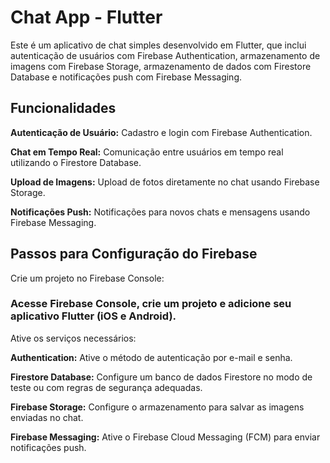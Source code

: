 # Chat App - Flutter
Este é um aplicativo de chat simples desenvolvido em Flutter, que inclui autenticação de usuários com Firebase Authentication, armazenamento de imagens com Firebase Storage, armazenamento de dados com Firestore Database e notificações push com Firebase Messaging.


## Funcionalidades
**Autenticação de Usuário:** Cadastro e login com Firebase Authentication.

**Chat em Tempo Real:** Comunicação entre usuários em tempo real utilizando o Firestore Database.

**Upload de Imagens:** Upload de fotos diretamente no chat usando Firebase Storage.

**Notificações Push:** Notificações para novos chats e mensagens usando Firebase Messaging.



## Passos para Configuração do Firebase
Crie um projeto no Firebase Console:


### Acesse Firebase Console, crie um projeto e adicione seu aplicativo Flutter (iOS e Android).
Ative os serviços necessários:


**Authentication:** Ative o método de autenticação por e-mail e senha.

**Firestore Database:** Configure um banco de dados Firestore no modo de teste ou com regras de segurança adequadas.

**Firebase Storage:** Configure o armazenamento para salvar as imagens enviadas no chat.

**Firebase Messaging:** Ative o Firebase Cloud Messaging (FCM) para enviar notificações push.

